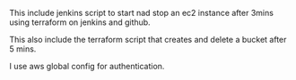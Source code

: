 This include jenkins script to start nad stop an ec2 instance after 3mins using terraform on jenkins and github. 

This also include the terraform script that creates and delete a bucket after 5 mins. 

I use aws global config for authentication.
